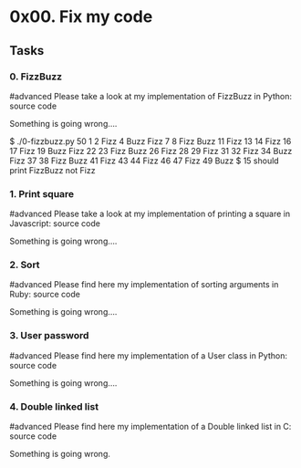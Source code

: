 # 0x00. Fix my code

## Tasks
### 0. FizzBuzz
#advanced
Please take a look at my implementation of FizzBuzz in Python: source code

Something is going wrong….

$ ./0-fizzbuzz.py 50
1 2 Fizz 4 Buzz Fizz 7 8 Fizz Buzz 11 Fizz 13 14 Fizz 16 17 Fizz 19 Buzz Fizz 22 23 Fizz Buzz 26 Fizz 28 29 Fizz 31 32 Fizz 34 Buzz Fizz 37 38 Fizz Buzz 41 Fizz 43 44 Fizz 46 47 Fizz 49 Buzz
$
15 should print FizzBuzz not Fizz

### 1. Print square
#advanced
Please take a look at my implementation of printing a square in Javascript: source code

Something is going wrong….

### 2. Sort
#advanced
Please find here my implementation of sorting arguments in Ruby: source code

Something is going wrong….

### 3. User password
#advanced
Please find here my implementation of a User class in Python: source code

Something is going wrong….

### 4. Double linked list
#advanced
Please find here my implementation of a Double linked list in C: source code

Something is going wrong.
